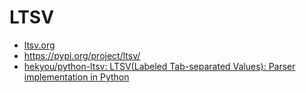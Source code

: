 # LTSV

- [ltsv.org](http://ltsv.org/)
- https://pypi.org/project/ltsv/
- [hekyou/python-ltsv: LTSV(Labeled Tab-separated Values): Parser implementation in Python](https://github.com/hekyou/python-ltsv)
